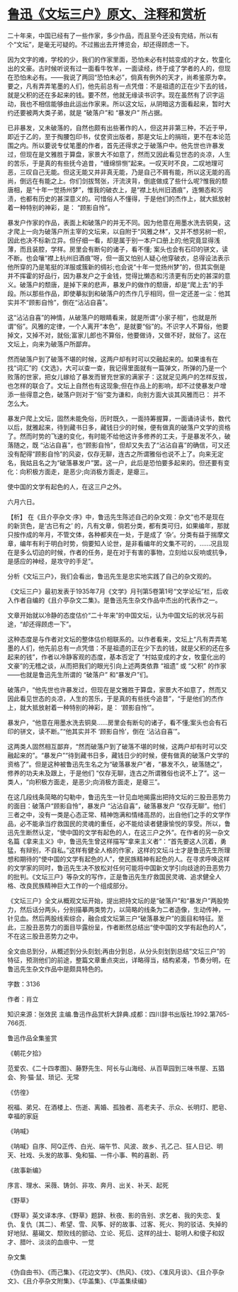 # [鲁迅《文坛三户》原文、注释和赏析](https://www.vrrw.net/wx/9786.html)

二十年来，中国已经有了一些作家，多少作品，而且至今还没有完结，所以有个“文坛”，是毫无可疑的。不过搬出去开博览会，却还得顾虑一下。

因为文字的难，学校的少，我们的作家里面，恐怕未必有村姑变成的才女，牧童化出的文豪。古时候听说有过一面看牛牧羊，一面读经，终于成了学者的人的，但现在恐怕未必有。——我说了两回“恐怕未必”，倘真有例外的天才，尚希鉴原为幸。要之，凡有弄弄笔墨的人们，他先前总有一点凭借：不是祖遗的正在少下去的钱，就是父积的还在多起来的钱。要不然，他就无缘读书识字。现在虽然有了识字运动，我也不相信能够由此运出作家来。所以这文坛，从阴暗这方面看起来，暂时大约还要被两大类子弟，就是 “破落户”和 “暴发户” 所占据。

已非暴发，又未破落的，自然也颇有出些著作的人，但这并非第三种，不近于甲，即近于乙的，至于掏腰包印书，仗奁资出版者，那是文坛上的捐班，更不在本论范围之内。所以要说专仗笔墨的作者，首先还得求之于破落户中。他先世也许暴发过，但现在是文雅胜于算盘，家景大不如意了，然而又因此看见世态的炎凉，人生的苦乐，于是真的有些抚今追昔，“缠绵悱恻”起来。一叹天时不良，二叹地理可恶，三叹自己无能。但这无能又并非真无能，乃是自己不屑有能，所以这无能的高尚，倒远在有能之上。你们剑拔驽张，汗流浃背，倒底做成了些什么呢?惟我的颓唐相，是“十年一觉扬州梦”，惟我的破衣上，是“襟上杭州旧酒痕”，连懒态和污渍，也都有历史的甚深意义的。可惜俗人不懂得，于是他们的杰作上，就大抵放射着一种特别的神彩，是： “顾影自怜”。

暴发户作家的作品，表面上和破落户的并无不同。因为他意在用墨水洗去铜臭，这才爬上一向为破落户所主宰的文坛来，以自附于“风雅之林”，又并不想另树一帜，因此也决不标新立异。但仔细一看，却是属于别一本户口册上的;他究竟显得浅薄，而且装腔，学样。房里会有断句的诸子，看不懂; 案头也会有石印的骈文，读不断。也会嚷“襟上杭州旧酒痕”呀，但一面又怕别人疑心他穿破衣，总得设法表示他所穿的乃是笔挺的洋服或簇新的绸衫;也会说“十年一觉扬州梦”的，但其实倒是并不挥霍的好品行，因为暴发户之于金钱，觉得比懒态和污渍更有历史的甚深的意义。破落户的颓唐，是掉下来的悲声，暴发户的做作的颓唐，却是“爬上去”的手段。所以那些作品，即使摹拟到和破落户的杰作几乎相同，但一定还差一尘：他其实并不“顾影自怜”，倒在“沾沾自喜”。

这“沾沾自喜”的神情，从破落户的眼睛看来，就是所谓“小家子相”，也就是所谓“俗”。风雅的定律，一个人离开“本色”，是就要“俗”的。不识字人不算俗，他要掉文，又掉不对，就俗;富家儿郎也不算俗，他要做诗，又做不好，就俗了。这在文坛上，向来为破落户所鄙弃。

然而破落户到了破落不堪的时候，这两户却有时可以交融起来的。如果谁有在找“词汇”的《文选》，大可以查一查，我记得里面就有一篇弹文，所弹的乃是一个败落的世家，把女儿嫁给了暴发而冒充世家的满家子：这就足见两户的怎样反拔，也怎样的联合了。文坛上自然也有这现象;但在作品上的影响，却不过使暴发户增添一些得意之色，破落户则对于“俗”变为谦和，向别方面大谈其风雅而已： 并不怎么大。

暴发户爬上文坛，固然未能免俗，历时既久，一面持筹握算，一面诵诗读书，数代以后，就雅起来，待到藏书日多，藏钱日少的时候，便有做真的破落户文学的资格了。然而时势的飞速的变化，有时能不给他这许多修养的工夫，于是暴发不久，破落随之，既 “沾沾自喜”，也“顾影自怜”，但却又失去了“沾沾自喜”的确信，可又还没有配得“顾影自怜”的风姿，仅存无聊，连古之所谓雅俗也说不上了。向来无定名，我姑且名之为“破落暴发户”罢。这一户，此后是恐怕要多起来的。但还要有变化：向积极方面走，是恶少;向消极方面走，是瘪三。

使中国的文学有起色的人，在这三户之外。

六月六日。



【析】 在《且介亭杂文·序》中，鲁迅先生陈述自己的杂文观：杂文“也不是现在的新货色，是‘古已有之’ 的，凡有文章，倘若分类，都有类可归，如果编年，那就只按作成的年月，不管文体，各种都夹在一处，于是成了 ‘杂’。分类有益于揣摩文章，编年有利于明白时势，倘要知人论世，是非看编年的文集不可的，……况且现在是多么切迫的时候，作者的任务，是在对于有害的事物，立刻给以反响或抗争，是感应的神经，是攻守的手足”。

分析《文坛三户》，我们会看出，鲁迅先生是忠实地实践了自己的杂文观的。

《文坛三户》最初发表于1935年7月《文学》月刊第5卷第1号“文学论坛”栏，后收入作者自编的《且介亭杂文二集》。是鲁迅先生杂文作品中杰出的代表作之一。

文章开始就以冷静的态度估价“二十年来”的中国文坛，认为中国文坛的状况与前途，“却还得顾虑一下”。

这种态度是与作者对文坛的整体估价相联系的。以作者看来，文坛上“凡有弄弄笔墨的人们，他先前总有一点凭借：不是祖遗的正在少下去的钱，就是父积的还在多起来的钱”，作者以冷静客观的态度，基本否定了 “村姑变成的才女，牧童化出的文豪”的无稽之谈，从而把我们的眼光引向上述两类依靠 “祖遗” 或 “父积” 的作家——也就是鲁迅先生所谓的 “破落户” 和“暴发户”们。

破落户，“他先世也许暴发过，但现在是文雅胜于算盘，家景大不如意了，然而又因此看见世态的炎凉，人生的苦乐，于是真的有些抚今追昔”，“于是他们的杰作上，就大抵放射着一种特别的神彩，是： ‘顾影自怜’”。

暴发户，“他意在用墨水洗去铜臭……房里会有断句的诸子，看不懂;案头也会有石印的骈文，读不断。”“他其实并不 ‘顾影自怜’，倒在 ‘沾沾自喜’”。

这两类人固然相互鄙弃，“然而破落户到了破落不堪的时候，这两户却有时可以交融起来的”。“暴发户”“待到藏书日多，藏钱日少的时候，便有做真的破落户文学的资格了”。但是这种被鲁迅先生名之为“破落暴发户”者，“暴发不久，破落随之”，修养的功夫未及跟上，于是他们 “仅存无聊，连古之所谓雅俗也说不上了”。这一类人，“向积极方面走，是恶少;向消极方面走，是瘪三”。

在这几段线条简略的勾勒中，鲁迅先生一针见血地揭露出把持文坛的三股丑恶势力的面目：破落户“顾影自怜”，暴发户 “沾沾自喜”，破落暴发户 “仅存无聊”。他们三者之中，没有一类是心态正常、精神饱满和情绪高昂的，出自他们之手的文学作品，必不能承当疗救国民的灵魂的重任，必不能给读者健康愉悦的享受。所以，鲁迅先生断然认定，“使中国的文学有起色的人，在这三户之外”。在作者的另一杂文名篇《拿来主义》中，鲁迅先生曾这样描写“拿来主义者”：“首先要这人沉着，勇猛，有辩别，不自私。”这样有健全人格的作家，这样的文坛斗士才是鲁迅先生所理想和期待的“使中国的文学有起色的人”，使民族精神有起色的人。在寻求呼唤这样的文学家的同时，鲁迅先生决不放松对任何可能将中国新文学引向歧途的丑恶势力的批判。《文坛三户》等杂文的写作，正是鲁迅先生疗救国民灵魂、追求健全人格、改良民族精神巨大工作的一个组成部分。

《文坛三户》全文从概观文坛开始，提出把持文坛的是“破落户”和“暴发户”两股势力，然后话分两头，分别描摹两类势力，以简略的线条为二者造像，生动传神，一针见血。然后两股线索综合，融合成文坛第三户“破落暴发户”的面目和特征。至此，三股丑恶势力的面目毕露纷呈，作者断然总结出“使中国的文学有起色的人”，不在这三股丑恶势力之中。

全文由总到分，从概述到分头刻划;再由分到总，从分头刻划到总结“文坛三户”的特征，预测他们的前途，整篇文章重点突出，详略得当，结构紧凑，节奏分明，在鲁迅先生杂文作品中是颇具特色的。

字数：3136

作者：肖立

知识来源：张效民 主编.鲁迅作品赏析大辞典.成都：四川辞书出版社.1992.第765-766页.

鲁迅作品全集鉴赏

《朝花夕拾》

范爱农、《二十四孝图》、藤野先生、阿长与山海经、从百草园到三味书屋、五猖会、狗·猫·鼠、琐记、无常

《仿徨》

祝福、弟兄、在酒楼上、伤逝、离婚、孤独者、高老夫子、示众、长明灯、肥皂、幸福的家庭

《呐喊》

《呐喊》自序、阿Q正传、白光、端午节、风波、故乡、孔乙己、狂人日记、明天、社戏、头发的故事、兔和猫、一件小事、鸭的喜剧、药

《故事新编》

序言、理水、采薇、铸剑、非攻、奔月、出关、补天、起死

《野草》

《野草》英文译本序、《野草》题辞、秋夜、影的告别、求乞者、我的失恋、复仇、复仇〔其二〕、希望、雪、风筝、好的故事、过客、死火、狗的驳诘、失掉的好地狱、墓碣文、颓败线的颤动、立论、死后、这样的战士、聪明人和傻子和奴才、腊叶、淡淡的血痕中、一觉

杂文集

《伪自由书》、《而己集》、《花边文学》、《热风》、《坟》、《准风月谈》、《且介亭杂文》、《且介亭杂文附集》、《华盖集》、《华盖集续编》

